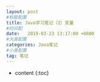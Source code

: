 ```yaml
---
layout: post
#标题配置
title: Java学习笔记（2）变量
#时间配
date:   2019-03-23 13:17:00 +0800
#大类配置
categories: Java笔记
#小类配置
tag: 笔记
---
```


* content
{:toc}

